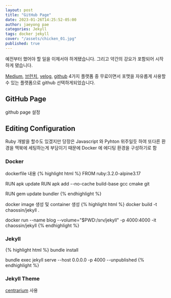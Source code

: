 ```yaml
---
layout: post
title: "GitHub Page"
date: 2023-01-26T14:25:52-05:00
author: jaeyong pae
categories: Jekyll
tags: docker jekyll
cover: "/assets/chicken_01.jpg"
published: true
---
```


예전부터 했어야 할 일을 이제서야 하게됐습니다. 그리고 약간의 강요가 포함되어 시작하게 됐습니다.

[Medium](https://medium.com/), [브런치](https://brunch.co.kr/), [velog](https://velog.io/), [github](https://github.com/) 4가지 플랫폼 중 무료이면서 포맷을 자유롭게 사용할 수 있는 플랫폼으로 github 선택하게되었습니다.

## GitHub Page

github page 설정

## Editing Configuration

Ruby 개발을 할수도 있겠지만 당장은 Javascript 와 Pyhton 위주일듯 하여 또다른 환경을 맥북에 세팅하는게 부담이기 때문에 Docker 에 에디팅 환경을 구성하기로 함

### Docker

dockerfile 내용
{% highlight html %}
FROM ruby:3.2.0-alpine3.17

RUN apk update
RUN apk add --no-cache build-base gcc cmake git

RUN gem update bundler
{% endhighlight %}

docker image 생성 및 container 생성
{% highlight html %}
docker build -t chaossin/jekyll .

docker run --name blog --volume="$PWD:/srv/jekyll" -p 4000:4000 -it chaossin/jekyll
{% endhighlight %}

### Jekyll

{% highlight html %}
bundle install

bundle exec jekyll serve --host 0.0.0.0 -p 4000 --unpublished
{% endhighlight %}

### Jekyll Theme

[centrarium](https://github.com/bencentra/centrarium) 사용
